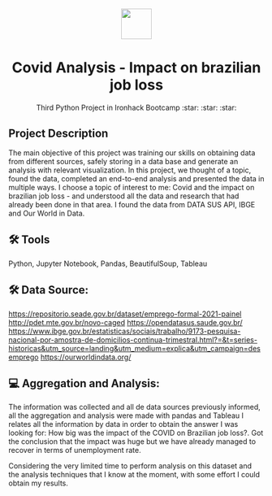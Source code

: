 <h1 align="center"><img src="https://bit.ly/2VnXWr2" width="60">

<h1 align="center">Covid Analysis - Impact on brazilian job loss</h1>

<p align="center"> Third Python Project in Ironhack Bootcamp :star: :star: :star:
</h1>
<a name="project-description"></a>

## Project Description

The main objective of this project was training our skills on obtaining data from different sources, safely storing in a data base and generate an analysis with relevant visualization.
In this project, we thought of a topic, found the data, completed an end-to-end analysis and presented the data in multiple ways. 
I choose a topic of interest to me: Covid and the impact on brazilian job loss - and understood all the data and research that had already been done in that area. I found the data from DATA SUS API, IBGE and Our World in Data.

## 🛠 Tools

Python, Jupyter Notebook, Pandas, BeautifulSoup, Tableau

## 🛠 Data Source:
https://repositorio.seade.gov.br/dataset/emprego-formal-2021-painel
http://pdet.mte.gov.br/novo-caged
https://opendatasus.saude.gov.br/
https://www.ibge.gov.br/estatisticas/sociais/trabalho/9173-pesquisa-nacional-por-amostra-de-domicilios-continua-trimestral.html?=&t=series-historicas&utm_source=landing&utm_medium=explica&utm_campaign=desemprego
https://ourworldindata.org/

##  💻 Aggregation and Analysis:

The information was collected and all de data sources previously informed, all the aggregation and analysis were made with pandas and Tableau
I relates all the information by data in order to obtain the answer I was looking for: How big was the impact of the COVID on Brazilian job loss?. Got the conclusion that the impact was huge but we have already managed to recover in terms of unemployment rate.

Considering the very limited time to perform analysis on this dataset and the analysis techniques that I know at the moment, with some effort I could obtain my results. 

